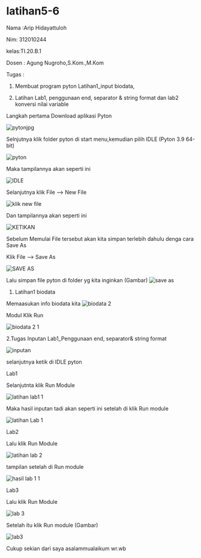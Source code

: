 # latihan5-6

Nama  :Arip Hidayattuloh

Nim: 312010244

kelas:TI.20.B.1

Dosen : Agung Nugroho,S.Kom.,M.Kom

Tugas : 

01. Membuat program pyton Latihan1_input biodata, 

02. Latihan Lab1, penggunaan end, separator & string format dan lab2 konversi nilai variable

Langkah pertama Download aplikasi  Pyton

![pytonjpg](https://user-images.githubusercontent.com/72840534/97977260-8712ff80-1dfe-11eb-984e-fc4610809014.png)

Selnjutnya klik folder pyton di start menu,kemudian pilih IDLE (Pyton 3.9 64-bit)

![pyton](https://user-images.githubusercontent.com/72840534/97858536-df300000-1d31-11eb-93bd-686873e56aee.png)

Maka tampilannya akan seperti ini

![IDLE](https://user-images.githubusercontent.com/72840534/97961434-e87aa480-1de5-11eb-9b97-5fbeb6252be9.png)

Selanjutnya klik File --> New File

![klik new file](https://user-images.githubusercontent.com/72840534/97858781-3f26a680-1d32-11eb-955f-8891f86f4043.png)

Dan tampilannya akan seperti ini 

![KETIKAN](https://user-images.githubusercontent.com/72840534/97961743-72c30880-1de6-11eb-926e-e05d52762a03.png)

Sebelum Memulai File tersebut akan kita simpan terlebih dahulu denga cara Save As

Klik File --> Save As

![SAVE AS](https://user-images.githubusercontent.com/72840534/97961990-d816f980-1de6-11eb-9920-f0dc78e3af15.png)

Lalu simpan file pyton di folder yg kita inginkan
(Gambar)
![save as](https://user-images.githubusercontent.com/72840534/97978769-a01cb000-1e00-11eb-9b71-0020f31e0948.png)

1. Latihan1 biodata

Memaasukan info biodata kita
![biodata 2](https://user-images.githubusercontent.com/72840534/97970632-5ded7180-1df4-11eb-97ef-b30c7aef74e4.png)

Modul Klik Run

![biodata 2 1](https://user-images.githubusercontent.com/72840534/97970694-7f4e5d80-1df4-11eb-977a-d984a1cdbe63.png)




2.Tugas Inputan Lab1_Penggunaan end, separator& string format


![inputan](https://user-images.githubusercontent.com/72840534/97859699-911bfc00-1d33-11eb-9ef1-b8b392ab5c65.png)


selanjutnya ketik di IDLE pyton

Lab1

Selanjutnta klik Run Module

![latihan lab1 1](https://user-images.githubusercontent.com/72840534/97859845-bf99d700-1d33-11eb-9775-469149a916b6.png)

Maka hasil inputan tadi akan seperti ini setelah di klik Run module

![latihan Lab 1](https://user-images.githubusercontent.com/72840534/97860129-2dde9980-1d34-11eb-8cf7-d7809e1f35a4.png)

Lab2

Lalu klik Run Module

![latihan lab 2](https://user-images.githubusercontent.com/72840534/97860252-6b432700-1d34-11eb-94da-e6cab64ca530.png)



tampilan setelah di Run  module

![hasil lab 1 1](https://user-images.githubusercontent.com/72840534/97968191-e1a55f00-1df0-11eb-8772-872f8b0d226e.png)

Lab3

Lalu klik Run Module

![lab 3](https://user-images.githubusercontent.com/72840534/97968382-2630fa80-1df1-11eb-81b6-f832cb4a2b44.png)



Setelah itu klik Run module
(Gambar)

![lab3](https://user-images.githubusercontent.com/72840534/97968432-3648da00-1df1-11eb-87b5-1c7cfc457adf.png)




Cukup sekian dari saya asalammualaikum wr.wb
